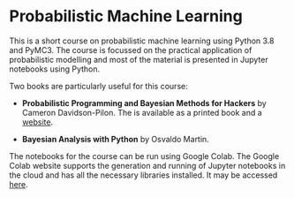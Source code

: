 # Probabilistic Machine Learning

This is a short course on probabilistic machine learning using Python 3.8 and PyMC3. The course is focussed on the practical application of probabilistic modelling and most of the material is presented in Jupyter notebooks using Python.

Two books are particularly useful for this course:

* **Probabilistic Programming and Bayesian Methods for Hackers** by Cameron Davidson-Pilon. The is available as a printed book and a [website](https://camdavidsonpilon.github.io/Probabilistic-Programming-and-Bayesian-Methods-for-Hackers/).

* **Bayesian Analysis with Python** by Osvaldo Martin.

The notebooks for the course can be run using Google Colab. The Google Colab website supports the generation and running of Jupyter notebooks in the cloud and has all the necessary libraries installed. It may be accessed [here](https://colab.research.google.com/).

